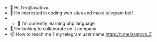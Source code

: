 - 👋 Hi, I’m @asatova
- 👀 I’m interested in coding web sites and make telegram bot!
- - 🌱 I’m currently learning php language
- 💞️ I’m looking to collaborate on it company
- 📫 How to reach me ? my telegram user name https://t.me/asatova_Z

<!---
asatova/asatova is a ✨ special ✨ repository because its `README.md` (this file) appears on your GitHub profile.
You can click the Preview link to take a look at your changes.
--->
